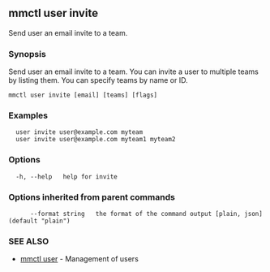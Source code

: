 ## mmctl user invite

Send user an email invite to a team.

### Synopsis

Send user an email invite to a team.
You can invite a user to multiple teams by listing them.
You can specify teams by name or ID.

```
mmctl user invite [email] [teams] [flags]
```

### Examples

```
  user invite user@example.com myteam
  user invite user@example.com myteam1 myteam2
```

### Options

```
  -h, --help   help for invite
```

### Options inherited from parent commands

```
      --format string   the format of the command output [plain, json] (default "plain")
```

### SEE ALSO

* [mmctl user](mmctl_user.md)	 - Management of users

